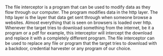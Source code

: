 The file interceptor is a program that can be used to modify data as they flow through our computer. The program modifies data in the http layer. The http layer is the layer that data get sent through when someone browse a websites. Almost everything that is seen on browsers is loaded over http. Whenever the target tries to download something from the internet, be it a program or a pdf for example, this interceptor will intercept the download and replace it with a completely different program. The file interceptor can be used to replace any file or program that the target tries to download with a backdoor, credential harvester or any program of our choice.
